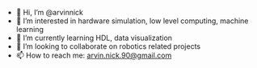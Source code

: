 - 👋 Hi, I’m @arvinnick
- 👀 I’m interested in hardware simulation, low level computing, machine learning
- 🌱 I’m currently learning HDL, data visualization
- 💞️ I’m looking to collaborate on robotics related projects
- 📫 How to reach me: arvin.nick.90@gmail.com

<!---
arvinnick/arvinnick is a ✨ special ✨ repository because its `README.md` (this file) appears on your GitHub profile.
You can click the Preview link to take a look at your changes.
--->
